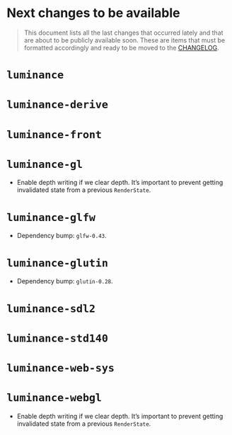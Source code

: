 # Next changes to be available

> This document lists all the last changes that occurred lately and that are about to be publicly available soon. These
> are items that must be formatted accordingly and ready to be moved to the [CHANGELOG](./CHANGELOG.md).

# `luminance`

# `luminance-derive`

# `luminance-front`

# `luminance-gl`

- Enable depth writing if we clear depth. It’s important to prevent getting invalidated state from a previous
  `RenderState`.

# `luminance-glfw`

- Dependency bump: `glfw-0.43`.

# `luminance-glutin`

- Dependency bump: `glutin-0.28`.

# `luminance-sdl2`

# `luminance-std140`

# `luminance-web-sys`

# `luminance-webgl`

- Enable depth writing if we clear depth. It’s important to prevent getting invalidated state from a previous
  `RenderState`.
